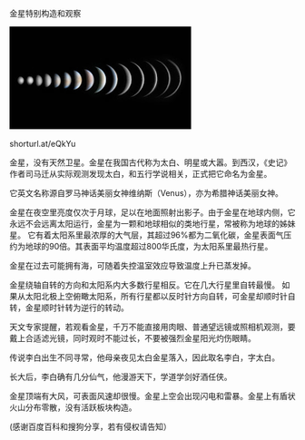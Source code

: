 金星特别构造和观察

![金星特别构造和观察](https://github.com/ywangnccu/ywang/blob/main/images/Venus.jpg)

shorturl.at/eQkYu

金星，没有天然卫星。金星在我国古代称为太白、明星或大嚣。到西汉，《史记》作者司马迁从实际观测发现太白，和五行学说相关，正式把它命名为金星。 

它英文名称源自罗马神话美丽女神维纳斯（Venus），亦为希腊神话美丽女神。

金星在夜空里亮度仅次于月球，足以在地面照射出影子。由于金星在地球内侧，它永远不会远离太阳运行，金星为一颗和地球相似的类地行星，常被称为地球的姊妹星。 它有着太阳系里最浓厚的大气层，其超过96%都为二氧化碳，金星表面气压约为地球的90倍。其表面平均温度超过800华氏度，为太阳系里最热行星。

金星在过去可能拥有海，可随着失控温室效应导致温度上升已蒸发掉。

金星绕轴自转的方向和太阳系内大多数行星相反。它在几大行星里自转最慢。 如果从太阳北极上空俯瞰太阳系，所有行星都以反时针方向自转，可金星却顺时针自转，金星顺时针转为逆行的转动。

天文专家提醒，若观看金星，千万不能直接用肉眼、普通望远镜或照相机观测，要戴上合适滤光镜，同时观时不能过长，不要被强烈金星阳光灼伤眼睛。

传说李白出生不同寻常，他母亲夜见太白金星落入，因此取名李白，字太白。

长大后，李白确有几分仙气，他漫游天下，学道学剑好酒任侠。

金星顶端有大风，可表面风速却很慢。金星上空会出现闪电和雷暴。金星上有盾状火山分布零散，没有活跃板块构造。


(感谢百度百科和搜狗分享，若有侵权请告知）
